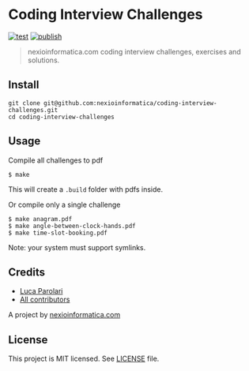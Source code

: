 # Coding Interview Challenges

[![test](https://github.com/nexioinformatica/coding-interview-challenges/actions/workflows/test.yml/badge.svg)](https://github.com/nexioinformatica/coding-interview-challenges/actions/workflows/test.yml)
[![publish](https://github.com/nexioinformatica/coding-interview-challenges/actions/workflows/publish.yml/badge.svg)](https://github.com/nexioinformatica/coding-interview-challenges/actions/workflows/publish.yml)

> nexioinformatica.com coding interview challenges, exercises and solutions.

## Install

```
git clone git@github.com:nexioinformatica/coding-interview-challenges.git
cd coding-interview-challenges
```

## Usage

Compile all challenges to pdf

```
$ make
```

This will create a `.build` folder with pdfs inside.

Or compile only a single challenge

```
$ make anagram.pdf
$ make angle-between-clock-hands.pdf
$ make time-slot-booking.pdf
```

Note: your system must support symlinks.

## Credits

- [Luca Parolari](https://github.com/lparolari)
- [All contributors](https://github.com/nexioinformatica/geom-api-ts-client/contributors)

A project by [nexioinformatica.com](https://nexioinformatica.com)

## License

This project is MIT licensed. See [LICENSE](LICENSE) file.
